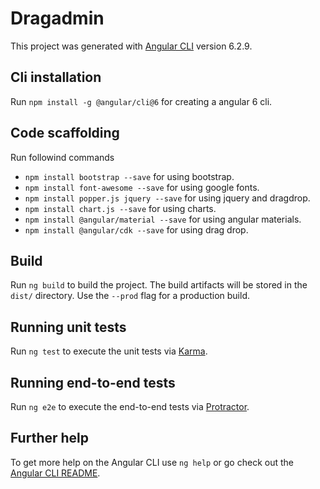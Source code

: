 # Dragadmin

This project was generated with [Angular CLI](https://github.com/angular/angular-cli) version 6.2.9.

## Cli installation

Run `npm install -g @angular/cli@6` for creating a angular 6 cli.

## Code scaffolding

Run followind commands
* `npm install bootstrap --save` for using bootstrap.
* `npm install font-awesome --save` for using google fonts.
* `npm install popper.js jquery --save` for using jquery and dragdrop.
* `npm install chart.js --save` for using charts.
* `npm install @angular/material --save` for using angular materials.
* `npm install @angular/cdk --save` for using drag drop.

## Build

Run `ng build` to build the project. The build artifacts will be stored in the `dist/` directory. Use the `--prod` flag for a production build.

## Running unit tests

Run `ng test` to execute the unit tests via [Karma](https://karma-runner.github.io).

## Running end-to-end tests

Run `ng e2e` to execute the end-to-end tests via [Protractor](http://www.protractortest.org/).

## Further help

To get more help on the Angular CLI use `ng help` or go check out the [Angular CLI README](https://github.com/angular/angular-cli/blob/master/README.md).
